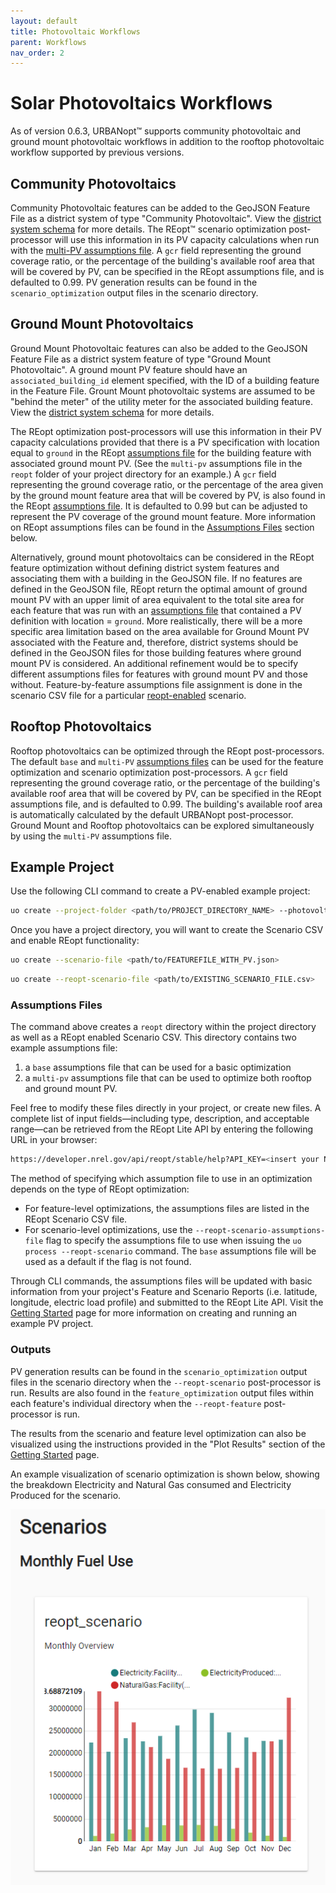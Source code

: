 ```yaml
---
layout: default
title: Photovoltaic Workflows
parent: Workflows
nav_order: 2
---
```


# Solar Photovoltaics Workflows

As of version 0.6.3, URBANopt&trade; supports community photovoltaic and ground mount photovoltaic workflows in addition to the rooftop photovoltaic workflow supported by previous versions. 

## Community Photovoltaics

Community Photovoltaic features can be added to the GeoJSON Feature File as a district system of type "Community Photovoltaic".  View the [district system schema](https://docs.urbanopt.net/urbanopt-geojson-gem/schemas/district-system-properties.html) for more details. The REopt&trade; scenario optimization post-processor will use this information in its PV capacity calculations when run with the [multi-PV assumptions file](#assumptions-files). A `gcr` field representing the ground coverage ratio, or the percentage of the building's available roof area that will be covered by PV, can be specified in the REopt assumptions file, and is defaulted to 0.99. PV generation results can be found in the `scenario_optimization` output files in the scenario directory.

## Ground Mount Photovoltaics

Ground Mount Photovoltaic features can also be added to the GeoJSON Feature File as a district system feature of type "Ground Mount Photovoltaic". A ground mount PV feature should have an `associated_building_id` element specified, with the ID of a building feature in the Feature File. Grount Mount photovoltaic systems are assumed to be "behind the meter" of the utility meter for the associated building feature. View the [district system schema](https://docs.urbanopt.net/urbanopt-geojson-gem/schemas/district-system-properties.html) for more details. 

The REopt optimization post-processors will use this information in their PV capacity calculations provided that there is a PV specification with location equal to `ground` in the REopt [assumptions file](#assumptions-files) for the building feature with associated ground mount PV. (See the `multi-pv` assumptions file in the `reopt` folder of your project directory for an example.) A `gcr` field representing the ground coverage ratio, or the percentage of the area given by the ground mount feature area that will be covered by PV, is also found in the REopt [assumptions file](#assumptions-files). It is defaulted to 0.99 but can be adjusted to represent the PV coverage of the ground mount feature. More information on REopt assumptions files can be found in the [Assumptions Files](#assumptions-files) section below.

Alternatively, ground mount photovoltaics can be considered in the REopt feature optimization without defining district system features and associating them with a building in the GeoJSON file. If no features are defined in the GeoJSON file, REopt return the optimal amount of ground mount PV with an upper limit of area equivalent to the total site area for each feature that was run with an [assumptions file](#assumptions-files) that contained a PV definition with location = `ground`. More realistically, there will be a more specific area limitation based on the area available for Ground Mount PV associated with the Feature and, therefore, district systems should be defined in the GeoJSON files for those building features where ground mount PV is considered.  An additional refinement would be to specify different assumptions files for features with ground mount PV and those without. Feature-by-feature assumptions file assignment is done in the scenario CSV file for a particular [reopt-enabled](../getting_started/getting_started.md#step2) scenario. 

## Rooftop Photovoltaics

Rooftop photovoltaics can be optimized through the REopt post-processors. The default `base` and `multi-PV` [assumptions files](#assumptions-files) can be used for the feature optimization and scenario optimization post-processors. A `gcr` field representing the ground coverage ratio, or the percentage of the building's available roof area that will be covered by PV, can be specified in the REopt assumptions file, and is defaulted to 0.99. The building's available roof area is automatically calculated by the default URBANopt post-processor. Ground Mount and Rooftop photovoltaics can be explored simultaneously by using the `multi-PV` assumptions file.

## Example Project

Use the following CLI command to create a PV-enabled example project:

```bash
uo create --project-folder <path/to/PROJECT_DIRECTORY_NAME> --photovoltaic
```

Once you have a project directory, you will want to create the Scenario CSV and enable REopt functionality:

```bash
uo create --scenario-file <path/to/FEATUREFILE_WITH_PV.json>
```

```bash
uo create --reopt-scenario-file <path/to/EXISTING_SCENARIO_FILE.csv>
```

### Assumptions Files
The command above creates a `reopt` directory within the project directory as well as a REopt enabled Scenario CSV. This directory contains two example assumptions file: 
1. a `base` assumptions file that can be used for a basic optimization
2. a `multi-pv` assumptions file that can be used to optimize both rooftop and ground mount PV.  

Feel free to modify these files directly in your project, or create new files. A complete list of input fields&mdash;including type, description, and acceptable range&mdash;can be retrieved from the REopt Lite API by entering the following URL in your browser:

```bash
https://developer.nrel.gov/api/reopt/stable/help?API_KEY=<insert your NREL developer key here>
```

The method of specifying which assumption file to use in an optimization depends on the type of REopt optimization:
 
- For feature-level optimizations, the assumptions files are listed in the REopt Scenario CSV file.  
- For scenario-level optimizations, use the `--reopt-scenario-assumptions-file` flag to specify the assumptions file to use when issuing the `uo process --reopt-scenario` command. The `base` assumptions file will be used as a default if the flag is not found.

Through CLI commands, the assumptions files will be updated with basic information from your project's Feature and Scenario Reports (i.e. latitude, longitude, electric load profile) and submitted to the REopt Lite API. Visit the [Getting Started](../getting_started/getting_started) page for more information on creating and running an example PV project.

### Outputs

PV generation results can be found in the `scenario_optimization` output files in the scenario directory when the `--reopt-scenario` post-processor is run.  Results are also found in the `feature_optimization` output files within each feature's individual directory when the `--reopt-feature` post-processor is run.

The results from the scenario and feature level optimization can also be visualized using the
instructions provided in the "Plot Results" section of the [Getting Started](../getting_started/getting_started) page. 

An example visualization of scenario optimization is shown below, showing the breakdown Electricity
and Natural Gas consumed and Electricity Produced for the scenario.  

![example PV output visualization](../doc_files/visualization_solar.PNG)
